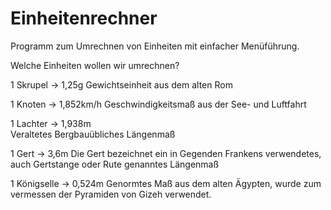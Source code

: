 # Einheitenrechner
Programm zum Umrechnen von Einheiten mit einfacher Menüführung.

Welche Einheiten wollen wir umrechnen?

1 Skrupel 	->	1,25g
Gewichtseinheit aus dem alten Rom	

1 Knoten 		-> 	1,852km/h
Geschwindigkeitsmaß aus der See- und Luftfahrt

1 Lachter 	->	1,938m	
Veraltetes Bergbauübliches Längenmaß

1 Gert		-> 	3,6m 
Die Gert bezeichnet ein in Gegenden Frankens verwendetes, auch Gertstange oder Rute genanntes Längenmaß

1 Königselle	->	0,524m
Genormtes Maß aus dem alten Ägypten, wurde zum vermessen der Pyramiden von Gizeh verwendet.

